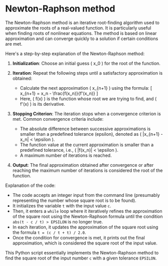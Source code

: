 # Newton-Raphson method 

The Newton-Raphson method is an iterative root-finding algorithm used to approximate the roots of a real-valued function. It is particularly useful when finding roots of nonlinear equations. The method is based on linear approximation and can converge quickly to a solution if certain conditions are met.

Here's a step-by-step explanation of the Newton-Raphson method:

1. **Initialization**: Choose an initial guess \( x_0 \) for the root of the function.

2. **Iteration**: Repeat the following steps until a satisfactory approximation is obtained:
   - Calculate the next approximation \( x_{n+1} \) using the formula:
     \[ x_{n+1} = x_n - \frac{f(x_n)}{f'(x_n)} \]
   - Here, \( f(x) \) is the function whose root we are trying to find, and \( f'(x) \) is its derivative.

3. **Stopping Criterion**: The iteration stops when a convergence criterion is met. Common convergence criteria include:
   - The absolute difference between successive approximations is smaller than a predefined tolerance (epsilon), denoted as \( |x_{n+1} - x_n| < \epsilon \).
   - The function value at the current approximation is smaller than a predefined tolerance, i.e., \( |f(x_n)| < \epsilon \).
   - A maximum number of iterations is reached.

4. **Output**: The final approximation obtained after convergence or after reaching the maximum number of iterations is considered the root of the function.

Explanation of the code:
- The code accepts an integer input from the command line (presumably representing the number whose square root is to be found).
- It initializes the variable `t` with the input value `c`.
- Then, it enters a `while` loop where it iteratively refines the approximation of the square root using the Newton-Raphson formula until the condition `abs(t - c / t) > EPSILON` is no longer true.
- In each iteration, it updates the approximation of the square root using the formula `t = (c / t + t) / 2.0`.
- Once the condition for convergence is met, it prints out the final approximation, which is considered the square root of the input value.

This Python script essentially implements the Newton-Raphson method to find the square root of the input number `c` with a given tolerance `EPSILON`.
